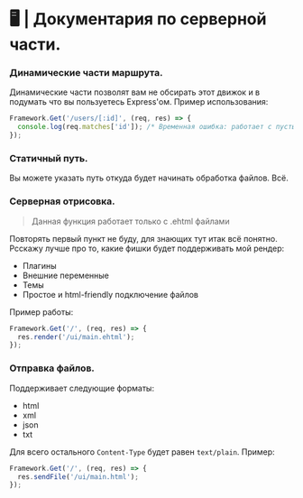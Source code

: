 # 🖥 | Документария по серверной части.

### Динамические части маршрута.

Динамические части позволят вам не обсирать этот движок и в подумать что вы пользуетесь Express'ом. Пример использования:

```js
Framework.Get('/users/[:id]', (req, res) => {
  console.log(req.matches['id']); /* Временная ошибка: работает с пустыми значениями, то есть можно написать /users/ и оно сработает. */
});
```

### Статичный путь.

Вы можете указать путь откуда будет начинать обработка файлов. Всё.

### Серверная отрисовка.

> Данная функция работает только с .ehtml файлами

Повторять первый пункт не буду, для знающих тут итак всё понятно. Рсскажу лучше про то, какие фишки будет поддерживать мой рендер:

- Плагины
- Внешние переменные
- Темы
- Простое и html-friendly подключение файлов

Пример работы:

```js
Framework.Get('/', (req, res) => {
  res.render('/ui/main.ehtml');
});
```

### Отправка файлов.

Поддерживает следующие форматы:

- html
- xml
- json
- txt

Для всего остального `Content-Type` будет равен `text/plain`. Пример:

```js
Framework.Get('/', (req, res) => {
  res.sendFile('/ui/main.html');
});
```
